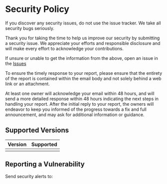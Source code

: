 # Security Policy

If you discover any security issues, do not use the issue tracker.
We take all security bugs seriously. 

Thank you for taking the time to help us improve our security by submitting a security issue. We appreciate your efforts and
responsible disclosure and will make every effort to acknowledge your contributions.

If unsure or unable to get the information from the above, open an issue
in the [Issues](https://github.com/gbowne1/reactsocialnetwork/issues)

To ensure the timely response to your report, please ensure that the entirety
of the report is contained within the email body and not solely behind a web
link or an attachment.

At least one owner will acknowledge your email within 48 hours, and will send a
more detailed response within 48 hours indicating the next steps in handling
your report. After the initial reply to your report, the owners will
endeavor to keep you informed of the progress towards a fix and full
announcement, and may ask for additional information or guidance.


## Supported Versions

| Version   | Supported          |
| -------   | ------------------ |
|           |                    |

## Reporting a Vulnerability

Send security alerts to: